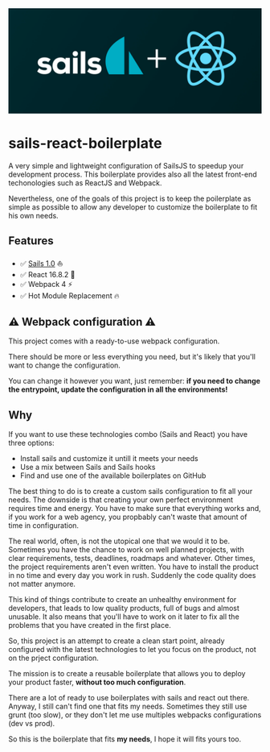 <img src="./cover.png">

# sails-react-boilerplate
A very simple and lightweight configuration of SailsJS to speedup your
development process.
This boilerplate provides also all the latest front-end techonologies such as
ReactJS and Webpack.

Nevertheless, one of the goals of this project is to keep the poilerplate as
simple as possible to allow any developer to customize the boilerplate to fit
his own needs.

## Features
- :white_check_mark: [Sails 1.0](https://sailsjs.com) :boat:
- :white_check_mark: React 16.8.2 :star2:
- :white_check_mark: Webpack 4 :zap:
- :white_check_mark: Hot Module Replacement :fire:

## :warning: Webpack configuration :warning:
This project comes with a ready-to-use webpack configuration.

There should be more or less everything you need, but it's likely that you'll
want to change the configuration.

You can change it however you want, just remember: **if
you need to change the entrypoint, update the configuration in all
the environments!**

## Why
If you want to use these technologies combo (Sails and React)
you have three options:

* Install sails and customize it untill it meets your needs
* Use a mix between Sails and Sails hooks
* Find and use one of the available boilerplates on GitHub

The best thing to do is to create a custom sails configuration to fit all your
needs. The downside is that creating your own perfect environment requires time
and energy. You have to make sure that everything works and, if you work for a web
agency, you propbably can't waste that amount of time in configuration.

The real world, often, is not the utopical one that we would it to be.
Sometimes you have the chance to work on well planned projects, with clear
requirements, tests, deadlines, roadmaps and whatever.
Other times, the project requirements aren't even written. You have to install
the product in no time and every day you work in rush.
Suddenly the code quality does not matter anymore.

This kind of things contribute to create an unhealthy environment for developers,
that leads to low quality products, full of bugs and almost unusable.
It also means that you'll have to work on it later to fix all the problems that
you have created in the first place.

So, this project is an attempt to create a clean start point, already configured
with the latest technologies to let you focus on the product, not on the
prject configuration.

The mission is to create a reusable boilerplate that allows you to deploy your
product faster, **without too much configuration**.

There are a lot of ready to use boilerplates with sails and react out there.
Anyway, I still can't find one that fits my needs.
Sometimes they still use grunt (too slow), or they don't let me use multiples
webpacks configurations (dev vs prod).

So this is the boilerplate that fits **my needs**, I hope it will fits yours too.
